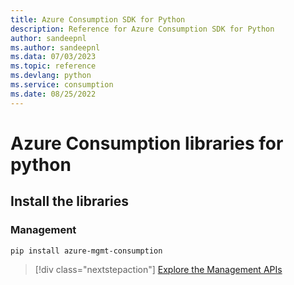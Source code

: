 ```yaml
---
title: Azure Consumption SDK for Python
description: Reference for Azure Consumption SDK for Python
author: sandeepnl
ms.author: sandeepnl
ms.data: 07/03/2023
ms.topic: reference
ms.devlang: python
ms.service: consumption
ms.date: 08/25/2022
---
```

# Azure Consumption libraries for python

## Install the libraries


### Management

```bash
pip install azure-mgmt-consumption
```
> [!div class="nextstepaction"]
> [Explore the Management APIs](/python/api/overview/azure/mgmt-consumption-readme)